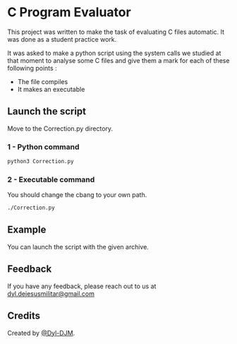 
# C Program Evaluator

This project was written to make the task of evaluating C files automatic. It was done as a student practice work.

It was asked to make a python script using the system calls we studied at that moment to analyse some C files and give them a mark for each of these following points :

- The file compiles
- It makes an executable






## Launch the script

Move to the Correction.py directory.

### 1 - Python command

```bash
python3 Correction.py
```


### 2 - Executable command

You should change the cbang to your own path.

```bash
./Correction.py
```




## Example

You can launch the script with the given archive.



## Feedback

If you have any feedback, please reach out to us at dyl.dejesusmilitar@gmail.com




## Credits

Created by [@Dyl-DJM](https://www.github.com/Dyl-DJM).

